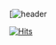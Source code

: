 [![header](https://capsule-render.vercel.app/api?type=rounded&height=300&color=gradient&text=Banhogu%20Github)

[![Hits](https://capsule-render.vercel.app/api?type=venom&height=300&color=gradient&text=Banhogu%20Github&reversal=false&textBg=false&fontColor=808080&fontAlign=52)](https://hits.seeyoufarm.com)
